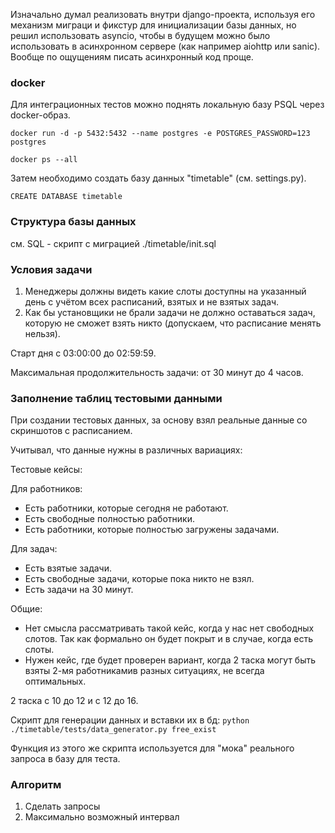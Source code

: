 Изначально думал реализовать внутри django-проекта, используя его механизм миграци и фикстур для инициализации
базы данных, но решил использовать asyncio, чтобы в будущем можно было использовать в асинхронном сервере (как например aiohttp или sanic). Вообще 
по ощущениям писать асинхронный код проще.

### docker
Для интеграционных тестов можно поднять локальную базу PSQL через docker-образ.

`docker run -d -p 5432:5432 --name postgres -e POSTGRES_PASSWORD=123 postgres`

`docker ps --all`

Затем необходимо создать базу данных "timetable" (см. settings.py).

`CREATE DATABASE timetable`

### Структура базы данных

см. SQL - скрипт с миграцией
 ./timetable/init.sql
 
### Условия задачи
1. Менеджеры должны видеть какие слоты доступны на указанный день с учётом всех расписаний, взятых и не взятых задач.
2. Как бы установщики не брали задачи не должно оставаться задач, которую не сможет взять никто (допускаем, что расписание менять нельзя).

Старт дня с 03:00:00 до 02:59:59.

Максимальная продолжительность задачи: от 30 минут до 4 часов.

### Заполнение таблиц тестовыми данными

При создании тестовых данных, за основу взял реальные данные со скриншотов с расписанием.

Учитывал, что данные нужны в различных вариациях:

Тестовые кейсы:

Для работников:
* Есть работники, которые сегодня не работают. 
* Есть свободные полностью работники.
* Есть работники, которые полностью загружены задачами.

Для задач:
* Есть взятые задачи. 
* Есть свободные задачи, которые пока никто не взял.
* Есть задачи на 30 минут.

Общие:
* Нет смысла рассматривать такой кейс, когда у нас нет свободных слотов. Так как формально
он будет покрыт и в случае, когда есть слоты.
* Нужен кейс, где будет проверен вариант, когда 2 таска могут быть взяты 2-мя работникамив разных ситуациях,
не всегда оптимальных.

2 таска 
с 10 до 12 и с 12 до 16.



Скрипт для генерации данных и вставки их в бд:
`python ./timetable/tests/data_generator.py free_exist`

Функция из этого же скрипта используется для "мока" реального запроса в базу для теста.

### Алгоритм

1. Сделать запросы 
2. Максимально возможный интервал